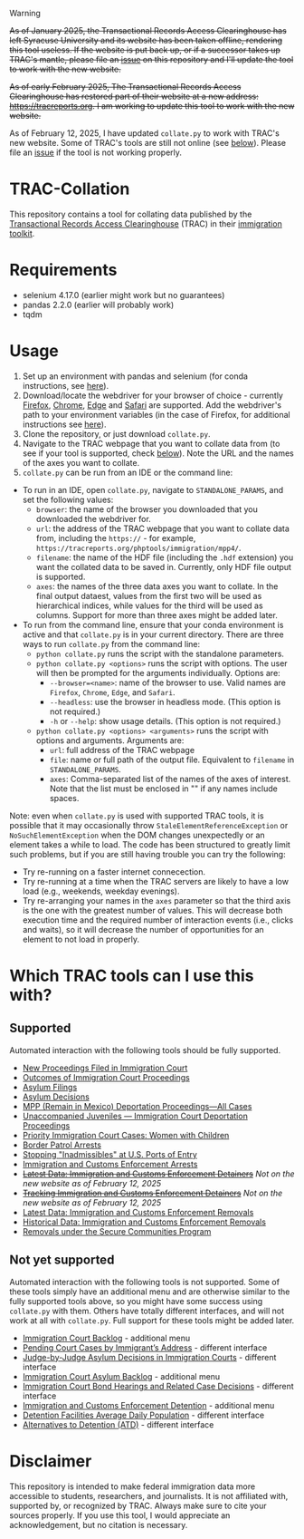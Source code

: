 > [!WARNING]
> ~~As of January 2025, the Transactional Records Access Clearinghouse has left Syracuse University and its website has been taken offline, rendering this tool useless. If the website is put back up, or if a successor takes up TRAC's mantle, please file an [issue](https://github.com/josephburkhart/TRAC-Collation/issues/new?q=sort%3Aupdated-desc+is%3Aissue+is%3Aopen&template=Blank+issue) on this repository and I'll update the tool to work with the new website.~~
>
> ~~As of early February 2025, The Transactional Records Access Clearinghouse has restored part of their website at a new address: https://tracreports.org. I am working to update this tool to work with the new website.~~
>
> As of February 12, 2025, I have updated `collate.py` to work with TRAC's new website. Some of TRAC's tools are still not online (see [below](#which-trac-tools-can-i-use-this-with)). Please file an [issue](https://github.com/josephburkhart/TRAC-Collation/issues/new?q=sort%3Aupdated-desc+is%3Aissue+is%3Aopen&template=Blank+issue) if the tool is not working properly.


# TRAC-Collation
This repository contains a tool for collating data published by the [Transactional Records Access Clearinghouse](https://tracreports.org/) (TRAC) in their [immigration toolkit](https://tracreports.org/immigration/tools/).

# Requirements
- selenium 4.17.0 (earlier might work but no guarantees)
- pandas 2.2.0 (earlier will probably work)
- tqdm

# Usage
1. Set up an environment with pandas and selenium (for conda instructions, see [here](https://conda.io/projects/conda/en/latest/user-guide/getting-started.html)).
2. Download/locate the webdriver for your browser of choice - currently [Firefox](https://github.com/mozilla/geckodriver/releases), [Chrome](https://chromedriver.chromium.org/downloads), [Edge](https://developer.microsoft.com/en-us/microsoft-edge/tools/webdriver/?form=MA13LH) and [Safari](https://developer.apple.com/documentation/webkit/testing_with_webdriver_in_safari) are supported. Add the webdriver's path to your environment variables (in the case of Firefox, for additional instructions see [here](https://www.browserstack.com/guide/geckodriver-selenium-python)).
3. Clone the repository, or just download `collate.py`.
4. Navigate to the TRAC webpage that you want to collate data from (to see if your tool is supported, check [below](#which-trac-tools-can-i-use-this-with)). Note the URL and the names of the axes you want to collate.
5. `collate.py` can be run from an IDE or the command line:
  - To run in an IDE, open `collate.py`, navigate to `STANDALONE_PARAMS`, and set the following values:
    - `browser`: the name of the browser you downloaded that you downloaded the webdriver for.
    -  `url`: the address of the TRAC webpage that you want to collate data from, including the `https://` - for example, `https://tracreports.org/phptools/immigration/mpp4/`.
    - `filename`: the name of the HDF file (including the `.hdf` extension) you want the collated data to be saved in. Currently, only HDF file output is supported.
    - `axes`: the names of the three data axes you want to collate. In the final output dataest, values from the first two will be used as hierarchical indices, while values for the third will be used as columns. Support for more than three axes might be added later.
  - To run from the command line, ensure that your conda environment is active and that `collate.py` is in your current directory. There are three ways to run `collate.py` from the command line:
    - `python collate.py` runs the script with the standalone parameters.
    - `python collate.py <options>` runs the script with options. The user will then be prompted for the arguments individually. Options are:
      - `--browser=<name>`: name of the browser to use. Valid names are `Firefox`, `Chrome`, `Edge`, and `Safari`.
      - `--headless`: use the browser in headless mode. (This option is not required.)
      - `-h` or `--help`: show usage details. (This option is not required.)
    - `python collate.py <options> <arguments>` runs the script with options and arguments. Arguments are:
      - `url`: full address of the TRAC webpage
      - `file`: name or full path of the output file. Equivalent to `filename` in `STANDALONE_PARAMS`.
      - `axes`: Comma-separated list of the names of the axes of interest. Note that the list must be enclosed in "" if any names include spaces.

Note: even when `collate.py` is used with supported TRAC tools, it is possible that it may occasionally throw `StaleElementReferenceException` or `NoSuchElementException` when the DOM changes unexpectedly or an element takes a while to load. The code has been structured to greatly limit such problems, but if you are still having trouble you can try the following:
  - Try re-running on a faster internet connecection.
  - Try re-running at a time when the TRAC servers are likely to have a low load (e.g., weekends, weekday evenings).
  - Try re-arranging your names in the `axes` parameter so that the third axis is the one with the greatest number of values. This will decrease both execution time and the required number of interaction events (i.e., clicks and waits), so it will decrease the number of opportunities for an element to not load in properly.

# Which TRAC tools can I use this with?
## Supported
Automated interaction with the following tools should be fully supported.
- [New Proceedings Filed in Immigration Court](https://tracreports.org/phptools/immigration/ntanew/)
- [Outcomes of Immigration Court Proceedings](https://tracreports.org/phptools/immigration/closure/)
- [Asylum Filings](https://tracreports.org/phptools/immigration/asyfile/)
- [Asylum Decisions](https://tracreports.org/phptools/immigration/asylum/)
- [MPP (Remain in Mexico) Deportation Proceedings—All Cases](https://tracreports.org/phptools/immigration/mpp4/)
- [Unaccompanied Juveniles — Immigration Court Deportation Proceedings](https://tracreports.org/phptools/immigration/juvenile/)
- [Priority Immigration Court Cases: Women with Children](https://tracreports.org/phptools/immigration/mwc/)
- [Border Patrol Arrests](https://tracreports.org/phptools/immigration/cbparrest/)
- [Stopping "Inadmissibles" at U.S. Ports of Entry](https://tracreports.org/phptools/immigration/cbpinadmiss/)
- [Immigration and Customs Enforcement Arrests](https://tracreports.org/phptools/immigration/arrest/)
- ~~[Latest Data: Immigration and Customs Enforcement Detainers](https://tracreports.org/phptools/immigration/detain/)~~ _Not on the new website as of February 12, 2025_
- ~~[Tracking Immigration and Customs Enforcement Detainers](https://tracreports.org/phptools/immigration/detainhistory/)~~ _Not on the new website as of February 12, 2025_
- [Latest Data: Immigration and Customs Enforcement Removals](https://tracreports.org/phptools/immigration/remove/)
- [Historical Data: Immigration and Customs Enforcement Removals](https://tracreports.org/phptools/immigration/removehistory/)
- [Removals under the Secure Communities Program](https://tracreports.org/phptools/immigration/secure/)

## Not yet supported
Automated interaction with the following tools is not supported. Some of these tools simply have an additional menu and are otherwise similar to the fully supported tools above, so you might have some success using `collate.py` with them. Others have totally different interfaces, and will not work at all with `collate.py`. Full support for these tools might be added later.
- [Immigration Court Backlog](https://tracreports.org/phptools/immigration/backlog/) - additional menu
- [Pending Court Cases by Immigrant’s Address](https://tracreports.org/phptools/immigration/addressrep/) - different interface
- [Judge-by-Judge Asylum Decisions in Immigration Courts](https://tracreports.org/immigration/reports/judgereports/) - different interface
- [Immigration Court Asylum Backlog](https://tracreports.org/phptools/immigration/asylumbl/) - additional menu
- [Immigration Court Bond Hearings and Related Case Decisions](https://tracreports.org/phptools/immigration/bond/) - different interface
- [Immigration and Customs Enforcement Detention](https://tracreports.org/phptools/immigration/detention/) - additional menu
- [Detention Facilities Average Daily Population](https://tracreports.org/immigration/detentionstats/facilities.html) - different interface
- [Alternatives to Detention (ATD)](https://tracreports.org/immigration/detentionstats/atd_pop_table.html) - different interface

# Disclaimer
This repository is intended to make federal immigration data more accessible to students, researchers, and journalists. It is not affiliated with, supported by, or recognized by TRAC. Always make sure to cite your sources properly. If you use this tool, I would appreciate an acknowledgement, but no citation is necessary.
